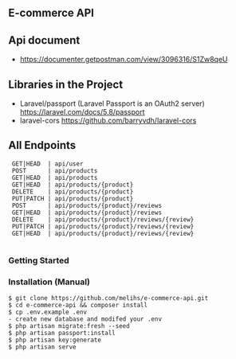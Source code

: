 
## E-commerce API 

## Api document
- https://documenter.getpostman.com/view/3096316/S1Zw8qeU 

## Libraries in the Project
- Laravel/passport (Laravel Passport is an OAuth2 server) https://laravel.com/docs/5.8/passport
- laravel-cors https://github.com/barryvdh/laravel-cors
## All Endpoints
```
 GET|HEAD  | api/user                                      
 POST      | api/products                            
 GET|HEAD  | api/products                            
 GET|HEAD  | api/products/{product}                  
 DELETE    | api/products/{product}                  
 PUT|PATCH | api/products/{product}                  
 POST      | api/products/{product}/reviews          
 GET|HEAD  | api/products/{product}/reviews          
 DELETE    | api/products/{product}/reviews/{review} 
 PUT|PATCH | api/products/{product}/reviews/{review} 
 GET|HEAD  | api/products/{product}/reviews/{review}                                                                                                        
 
```

### Getting Started

### Installation (Manual)
```console
$ git clone https://github.com/melihs/e-commerce-api.git 
$ cd e-commerce-api && composer install
$ cp .env.example .env
- create new database and modifed your .env
$ php artisan migrate:fresh --seed
$ php artisan passport:install
$ php artisan key:generate 
$ php artisan serve
```


